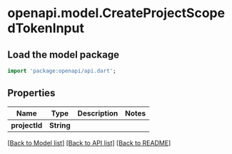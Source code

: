 # openapi.model.CreateProjectScopedTokenInput

## Load the model package

```dart
import 'package:openapi/api.dart';
```

## Properties

| Name          | Type       | Description | Notes |
| ------------- | ---------- | ----------- | ----- |
| **projectId** | **String** |             |

[[Back to Model list]](../README.md#documentation-for-models) [[Back to API list]](../README.md#documentation-for-api-endpoints) [[Back to README]](../README.md)
